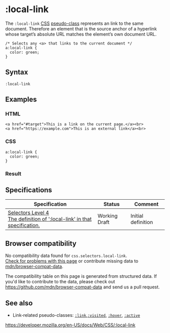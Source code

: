 # :local-link

The `:local-link` [CSS](https://developer.mozilla.org/en-US/docs/Web/CSS) [pseudo-class](pseudo-classes) represents an link to the same document. Therefore an element that is the source anchor of a hyperlink whose target’s absolute URL matches the element’s own document URL.

    /* Selects any <a> that links to the current document */
    a:local-link {
      color: green;
    }

## Syntax

    :local-link

## Examples

### HTML

    <a href="#target">This is a link on the current page.</a><br>
    <a href="https://example.com">This is an external link</a><br>

### CSS

    a:local-link {
      color: green;
    }

### Result

## Specifications

<table><thead><tr class="header"><th>Specification</th><th>Status</th><th>Comment</th></tr></thead><tbody><tr class="odd"><td><a href="https://drafts.csswg.org/selectors-4/#the-local-link-pseudo">Selectors Level 4<br />
<span class="small">The definition of ':local-link' in that specification.</span></a></td><td><span class="spec-wd">Working Draft</span></td><td>Initial definition</td></tr></tbody></table>

## Browser compatibility

No compatibility data found for `css.selectors.local-link`.  
[Check for problems with this page](#on-github) or contribute missing data to [mdn/browser-compat-data](https://github.com/mdn/browser-compat-data).

The compatibility table on this page is generated from structured data. If you'd like to contribute to the data, please check out <https://github.com/mdn/browser-compat-data> and send us a pull request.

## See also

- Link-related pseudo-classes: [`:link`](:link),[`:visited`](:visited), [`:hover`](:hover), [`:active`](:active)

<a href="https://developer.mozilla.org/en-US/docs/Web/CSS/:local-link" class="_attribution-link">https://developer.mozilla.org/en-US/docs/Web/CSS/:local-link</a>
